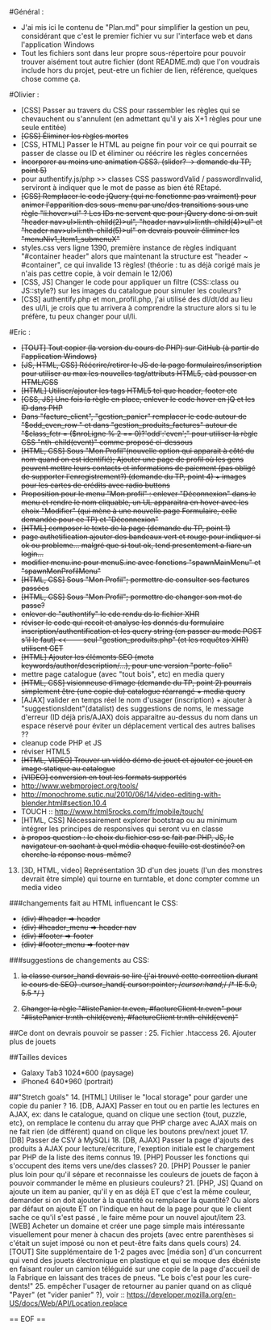 #Général :
- J'ai mis ici le contenu de "Plan.md" pour simplifier la gestion un peu, considérant que c'est le premier fichier vu sur l'interface web et dans l'application Windows
- Tout les fichiers sont dans leur propre sous-répertoire pour pouvoir trouver aisément tout autre fichier (dont README.md) que l'on voudrais include hors du projet, peut-etre un fichier de lien, référence, quelques chose comme ça. 

#Olivier :
- [CSS] Passer au travers du CSS pour rassembler les règles qui se chevauchent ou s'annulent (en admettant qu'il y ais X+1 règles pour une seule entitée)
- ~~[CSS] Éliminer les règles mortes~~
- [CSS, HTML] Passer le HTML au peigne fin pour voir ce qui pourrait se passer de classe ou ID et éliminer ou réécrire les règles concernées
- ~~Incorporer au moins une animation CSS3. (slider? -> demande du TP, point 5)~~
- pour authentify.js/php >> classes CSS passwordValid / passwordInvalid, serviront à indiquer que le mot de passe as bien été REtapé.
- ~~[CSS] Remplacer le code jQuery (qui ne fonctionne pas vraiment) pour animer l'apparition des sous-menu par une/des transitions sous une règle "li:hover>ul" ? Les IDs ne servent que pour jQuery donc si on suit "header nav>ul>li:nth-child(2)>ul",  "header nav>ul>li:nth-child(4)>ul" et "header nav>ul>li:nth-child(5)>ul" on devrais pouvoir éliminer les "<?php echo $MenusID; ?>menuNiv1_Item1_submenuX"~~
- styles.css vers ligne 1390, première instance de règles indiquant "#container header" alors que maintenant la structure est "header ~ #container", ce qui invalide 13 règles! (théorie : tu as déjà corigé mais je n'ais pas cettre copie, à voir demain le 12/06)
- [CSS, JS] Changer le code pour appliquer un filtre (CSS::class ou JS::style?) sur les images du catalogue pour simuler les couleurs?
- [CSS] authentify.php et mon_profil.php, j'ai utilisé des dl/dt/dd au lieu des ul/li, je crois que tu arrivera à comprendre la structure alors si tu le préfère, tu peux changer pour ul/li.


#Eric :
- ~~[TOUT] Tout copier (la version du cours de PHP) sur GitHub (à partir de l'application Windows)~~
- ~~[JS, HTML, CSS] Réécrire/retirer le JS de la page formulaires/inscription pour utiliser au max les nouvelles tag/attributs HTML5, càd pousser en HTML/CSS~~
- ~~[HTML] Utiliser/ajouter les tags HTML5 tel que header, footer etc~~
- ~~[CSS, JS] Une fois la règle en place, enlever le code hover en jQ et les ID dans PHP~~
- ~~Dans "facture_client", "gestion_panier" remplacer le code autour de "$odd_even_row "  et dans "gestion_produits_factures" autour de "$class_fctr = ($nroLigne % 2 == 0)?'odd':'even';" pour utiliser la règle CSS "nth-child(event)" comme proposé ci-dessous~~
- ~~[HTML, CSS] Sous "Mon Profil"(nouvelle option qui apparait à côté du nom quand on est identifié); Ajouter une page de profil où les gens peuvent mettre leurs contacts et informations de paiement (pas obligé de supporter l'enregistrement?) (demande du TP, point 4) + images pour les cartes de crédits avec radio buttons~~
- ~~Proposition pour le menu "Mon profil" : enlever "Déconnexion" dans le menu et rendre le nom cliquable, un UL apparaitra en hover avec les choix "Modifier" (qui mène à une nouvelle page Formulaire, celle demandée pour ce TP) et "Déconnexion"~~
- ~~[HTML] composer le texte de la page (demande du TP, point 1)~~
- ~~page authetification ajouter des bandeaux vert et rouge pour indiquer si ok ou probleme... malgré que si tout ok, tend presentement a fiare un login...~~
- ~~modifier menu.inc pour menuS.inc avec fonctions "spawnMainMenu" et "spawnMonProfilMenu"~~
- ~~[HTML, CSS] Sous "Mon Profil"; permettre de consulter ses factures passées~~
- ~~[HTML, CSS] Sous "Mon Profil"; permettre de changer son mot de passe?~~
- ~~enlever de "authentify" le cde rendu ds le fichier XHR~~
- ~~réviser le code qui recoit et analyse les donnés du formulaire inscription/authentification et les query string (en passer au mode POST s'il le faut) <<--- seul "gestion_produits.php" (et les requêtes XHR) utilisent GET~~
- ~~[HTML] Ajouter les éléments SEO (meta keywords/author/description/...), pour une version "porte-folio"~~
- mettre page catalogue (avec "tout bois", etc) en media query
- ~~[HTML, CSS] visionneuse d'image  (demande du TP, point 2) pourrais simplement être (une copie du) catalogue réarrangé + media query~~
- [AJAX] valider en temps réel le nom d'usager (inscription) + ajouter à "suggestionsIdent"(datalist) des suggestions de noms, le message d'erreur (ID déjà pris/AJAX) dois apparaitre au-dessus du nom dans un espace réservé pour éviter un déplacement vertical des autres balises ??
- cleanup code PHP et JS
- réviser HTML5
- ~~[HTML, VIDEO] Trouver un vidéo démo de jouet et ajouter ce jouet en image statique au catalogue~~
- ~~[VIDEO] conversion en tout les formats supportés~~
- http://www.webmproject.org/tools/
- http://monochrome.sutic.nu/2010/06/14/video-editing-with-blender.html#section.10.4
- TOUCH :: http://www.html5rocks.com/fr/mobile/touch/
- [HTML, CSS] Nécessairement explorer bootstrap ou au minimum intégrer les principes de responsives qui seront vu en classe
- ~~à propos question : le choix du fichier css se fait par PHP, JS, le navigateur en sachant à quel média chaque feuille est destinée? on cherche la réponse nous-même?~~
13. [3D, HTML, video] Représentation 3D d'un des jouets (l'un des monstres devrait être simple) qui tourne en turntable, et donc compter comme un media video


###changements fait au HTML influencant le CSS:
* ~~(div) #header => header~~
* ~~(div) #header_menu => header nav~~
* ~~(div) #footer => footer~~
* ~~(div) #footer_menu => footer nav~~

###suggestions de changements au CSS:
1. ~~la classe cursor_hand devrais se lire (j'ai trouvé cette correction durant le cours de SEO)
.cursor_hand{
	cursor:pointer;
	/*cursor:hand;*/ /* IE 5.0, 5.5 */
}~~

2. ~~Changer la règle "#listePanier tr.even, #factureClient tr.even" pour "#listePanier tr:nth-child(even),  #factureClient tr:nth-child(even)"~~

##Ce dont on devrais pouvoir se passer :
25. Fichier .htaccess
26. Ajouter plus de jouets

##Tailles devices
- Galaxy Tab3 1024*600 (paysage)
- iPhone4 640*960 (portrait)

##"Stretch goals"
14. [HTML] Utiliser le "local storage" pour garder une copie du panier ?
16. [DB, AJAX] Passer en tout ou en partie les lectures en AJAX, ex: dans le catalogue, quand on clique une section {tout, puzzle, etc}, on remplace le contenu du array que PHP charge avec AJAX mais on ne fait rien (de différent) quand on clique les boutons prev/next jouet
17. [DB] Passer de CSV à MySQLi
18. [DB, AJAX] Passer la page d'ajouts des produits à AJAX pour lecture/écriture, l'exeption initiale est le chargement par PHP de la liste des items connus
19. [PHP] Pousser les fonctions qui s'occupent des items vers une/des classes?
20. [PHP] Pousser le panier plus loin pour qu'il sépare et reconnaisse les couleurs de jouets de façon à pouvoir commander le même en plusieurs couleurs?
21. [PHP, JS] Quand on ajoute un item au panier, qu'il y en as déjà ET que c'est la même couleur, demander si on doit ajouter à la quantité ou remplacer la quantité? Ou alors par défaut on ajoute ET on l'indique en haut de la page pour que le client sache ce qu'il s'est passé , le faire même pour un nouvel ajout/item 
23. [WEB] Acheter un domaine et créer une page simple mais intéressante visuellement pour mener à chacun des projets (avec entre parenthèses si c'était un sujet imposé ou non et peut-être faits dans quels cours)
24. [TOUT] Site supplémentaire de 1-2 pages avec [média son] d'un concurrent qui vend des jouets électronique en plastique et qui se moque des ébéniste en faisant rouler un camion téléguidé sur une copie de la page d'accueil de la Fabrique en laissant des traces de pneus. "Le bois c'est pour les cure-dents!"
25. empêcher l'usager de retourner au panier quand on as cliqué "Payer" (et "vider panier" ?), voir :: https://developer.mozilla.org/en-US/docs/Web/API/Location.replace

== EOF ==